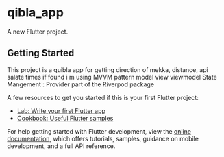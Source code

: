 # qibla_app

A new Flutter project.

## Getting Started

This project is a quibla app  for getting direction of mekka, distance, api salate times if found
i m using MVVM  pattern model view viewmodel
State Mangement : Provider  part of the Riverpod package

A few resources to get you started if this is your first Flutter project:

- [Lab: Write your first Flutter app](https://docs.flutter.dev/get-started/codelab)
- [Cookbook: Useful Flutter samples](https://docs.flutter.dev/cookbook)

For help getting started with Flutter development, view the
[online documentation](https://docs.flutter.dev/), which offers tutorials,
samples, guidance on mobile development, and a full API reference.
